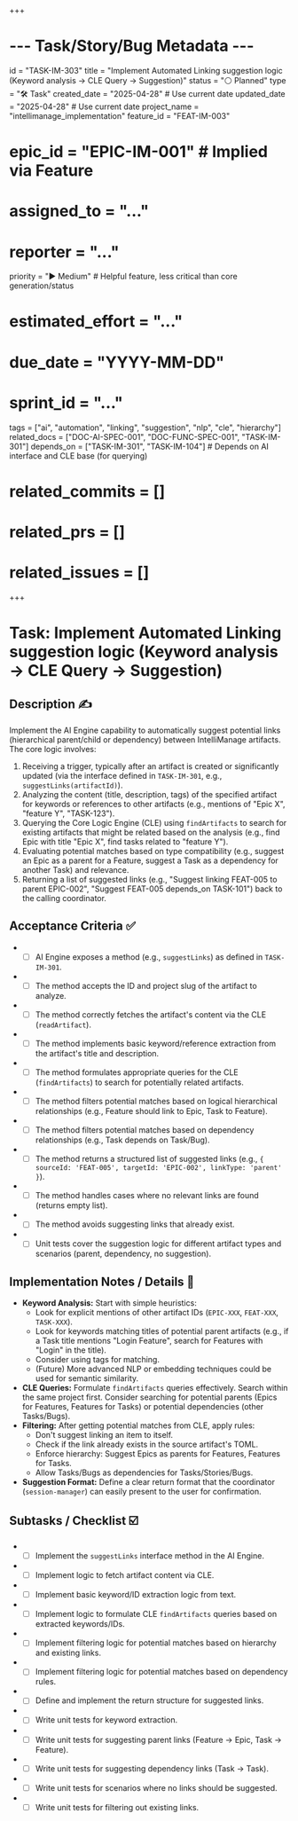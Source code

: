 +++
# --- Task/Story/Bug Metadata ---
id = "TASK-IM-303"
title = "Implement Automated Linking suggestion logic (Keyword analysis -> CLE Query -> Suggestion)"
status = "⚪️ Planned"
type = "🛠️ Task"
created_date = "2025-04-28" # Use current date
updated_date = "2025-04-28" # Use current date
project_name = "intellimanage_implementation"
feature_id = "FEAT-IM-003"
# epic_id = "EPIC-IM-001" # Implied via Feature
# assigned_to = "..."
# reporter = "..."
priority = "▶️ Medium" # Helpful feature, less critical than core generation/status
# estimated_effort = "..."
# due_date = "YYYY-MM-DD"
# sprint_id = "..."
tags = ["ai", "automation", "linking", "suggestion", "nlp", "cle", "hierarchy"]
related_docs = ["DOC-AI-SPEC-001", "DOC-FUNC-SPEC-001", "TASK-IM-301"]
depends_on = ["TASK-IM-301", "TASK-IM-104"] # Depends on AI interface and CLE base (for querying)
# related_commits = []
# related_prs = []
# related_issues = []
+++

# Task: Implement Automated Linking suggestion logic (Keyword analysis -> CLE Query -> Suggestion)

## Description ✍️

Implement the AI Engine capability to automatically suggest potential links (hierarchical parent/child or dependency) between IntelliManage artifacts. The core logic involves:
1.  Receiving a trigger, typically after an artifact is created or significantly updated (via the interface defined in `TASK-IM-301`, e.g., `suggestLinks(artifactId)`).
2.  Analyzing the content (title, description, tags) of the specified artifact for keywords or references to other artifacts (e.g., mentions of "Epic X", "feature Y", "TASK-123").
3.  Querying the Core Logic Engine (CLE) using `findArtifacts` to search for existing artifacts that might be related based on the analysis (e.g., find Epic with title "Epic X", find tasks related to "feature Y").
4.  Evaluating potential matches based on type compatibility (e.g., suggest an Epic as a parent for a Feature, suggest a Task as a dependency for another Task) and relevance.
5.  Returning a list of suggested links (e.g., "Suggest linking FEAT-005 to parent EPIC-002", "Suggest FEAT-005 depends_on TASK-101") back to the calling coordinator.

## Acceptance Criteria ✅

*   - [ ] AI Engine exposes a method (e.g., `suggestLinks`) as defined in `TASK-IM-301`.
*   - [ ] The method accepts the ID and project slug of the artifact to analyze.
*   - [ ] The method correctly fetches the artifact's content via the CLE (`readArtifact`).
*   - [ ] The method implements basic keyword/reference extraction from the artifact's title and description.
*   - [ ] The method formulates appropriate queries for the CLE (`findArtifacts`) to search for potentially related artifacts.
*   - [ ] The method filters potential matches based on logical hierarchical relationships (e.g., Feature should link to Epic, Task to Feature).
*   - [ ] The method filters potential matches based on dependency relationships (e.g., Task depends on Task/Bug).
*   - [ ] The method returns a structured list of suggested links (e.g., `{ sourceId: 'FEAT-005', targetId: 'EPIC-002', linkType: 'parent' }`).
*   - [ ] The method handles cases where no relevant links are found (returns empty list).
*   - [ ] The method avoids suggesting links that already exist.
*   - [ ] Unit tests cover the suggestion logic for different artifact types and scenarios (parent, dependency, no suggestion).

## Implementation Notes / Details 📝

*   **Keyword Analysis:** Start with simple heuristics:
    *   Look for explicit mentions of other artifact IDs (`EPIC-XXX`, `FEAT-XXX`, `TASK-XXX`).
    *   Look for keywords matching titles of potential parent artifacts (e.g., if a Task title mentions "Login Feature", search for Features with "Login" in the title).
    *   Consider using tags for matching.
    *   (Future) More advanced NLP or embedding techniques could be used for semantic similarity.
*   **CLE Queries:** Formulate `findArtifacts` queries effectively. Search within the same project first. Consider searching for potential parents (Epics for Features, Features for Tasks) or potential dependencies (other Tasks/Bugs).
*   **Filtering:** After getting potential matches from CLE, apply rules:
    *   Don't suggest linking an item to itself.
    *   Check if the link already exists in the source artifact's TOML.
    *   Enforce hierarchy: Suggest Epics as parents for Features, Features for Tasks.
    *   Allow Tasks/Bugs as dependencies for Tasks/Stories/Bugs.
*   **Suggestion Format:** Define a clear return format that the coordinator (`session-manager`) can easily present to the user for confirmation.

## Subtasks / Checklist ☑️

*   - [ ] Implement the `suggestLinks` interface method in the AI Engine.
*   - [ ] Implement logic to fetch artifact content via CLE.
*   - [ ] Implement basic keyword/ID extraction logic from text.
*   - [ ] Implement logic to formulate CLE `findArtifacts` queries based on extracted keywords/IDs.
*   - [ ] Implement filtering logic for potential matches based on hierarchy and existing links.
*   - [ ] Implement filtering logic for potential matches based on dependency rules.
*   - [ ] Define and implement the return structure for suggested links.
*   - [ ] Write unit tests for keyword extraction.
*   - [ ] Write unit tests for suggesting parent links (Feature -> Epic, Task -> Feature).
*   - [ ] Write unit tests for suggesting dependency links (Task -> Task).
*   - [ ] Write unit tests for scenarios where no links should be suggested.
*   - [ ] Write unit tests for filtering out existing links.
